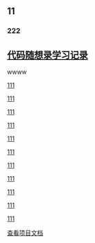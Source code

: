 

## 11


### 222

<h2><a href="{% post_url 2023-11-07-exer-dmxsl %}">代码随想录学习记录</a></h2>

wwww

<a href="./_posts/aa.md">111</a>

<a href="/_posts/aa.md">111</a>

<a href="./_posts/aa.html">111</a>

<a href="/learn/_posts/aa.html">111</a>

<a href="/learn/_posts/aa.md">111</a>

<a href="./learn/_posts/aa.html">111</a>

<a href="./learn/_posts/aa.md">111</a>

<a href="/_posts/aa.html">111</a>

<a href="./_posts/aa.md">111</a>

<a href="./aa.html">111</a>

<a href="./aa.md">111</a>

[查看项目文档](aa.md)
